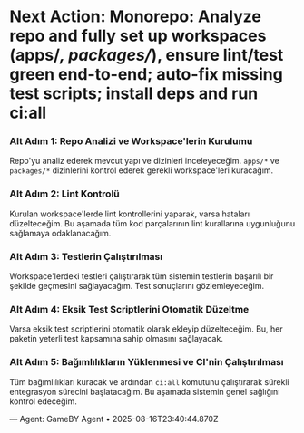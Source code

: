 # Next Action: Monorepo: Analyze repo and fully set up workspaces (apps/*, packages/*), ensure lint/test green end-to-end; auto-fix missing test scripts; install deps and run ci:all

### Alt Adım 1: Repo Analizi ve Workspace'lerin Kurulumu
Repo'yu analiz ederek mevcut yapı ve dizinleri inceleyeceğim. `apps/*` ve `packages/*` dizinlerini kontrol ederek gerekli workspace'leri kuracağım.

### Alt Adım 2: Lint Kontrolü
Kurulan workspace'lerde lint kontrollerini yaparak, varsa hataları düzelteceğim. Bu aşamada tüm kod parçalarının lint kurallarına uygunluğunu sağlamaya odaklanacağım.

### Alt Adım 3: Testlerin Çalıştırılması
Workspace'lerdeki testleri çalıştırarak tüm sistemin testlerin başarılı bir şekilde geçmesini sağlayacağım. Test sonuçlarını gözlemleyeceğim.

### Alt Adım 4: Eksik Test Scriptlerini Otomatik Düzeltme
Varsa eksik test scriptlerini otomatik olarak ekleyip düzelteceğim. Bu, her paketin yeterli test kapsamına sahip olmasını sağlayacak.

### Alt Adım 5: Bağımlılıkların Yüklenmesi ve CI'nin Çalıştırılması
Tüm bağımlılıkları kuracak ve ardından `ci:all` komutunu çalıştırarak sürekli entegrasyon sürecini başlatacağım. Bu aşamada sistemin genel sağlığını kontrol edeceğim.

— Agent: GameBY Agent • 2025-08-16T23:40:44.870Z
